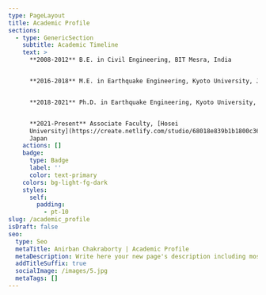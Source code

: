 ```yaml
---
type: PageLayout
title: Academic Profile
sections:
  - type: GenericSection
    subtitle: Academic Timeline
    text: >
      **2008-2012** B.E. in Civil Engineering, BIT Mesra, India


      **2016-2018** M.E. in Earthquake Engineering, Kyoto University, Japan


      **2018-2021** Ph.D. in Earthquake Engineering, Kyoto University, Japan


      **2021-Present** Associate Faculty, [Hosei
      University](https://create.netlify.com/studio/68018e839b1b1800c36b812f#/blog/how-to-prepare-for-the-MEXT-scholarship-research-students/),
      Japan
    actions: []
    badge:
      type: Badge
      label: ''
      color: text-primary
    colors: bg-light-fg-dark
    styles:
      self:
        padding:
          - pt-10
slug: /academic_profile
isDraft: false
seo:
  type: Seo
  metaTitle: Anirban Chakraborty | Academic Profile
  metaDescription: Write here your new page's description including most relevant keywords.
  addTitleSuffix: true
  socialImage: /images/5.jpg
  metaTags: []
---
```

